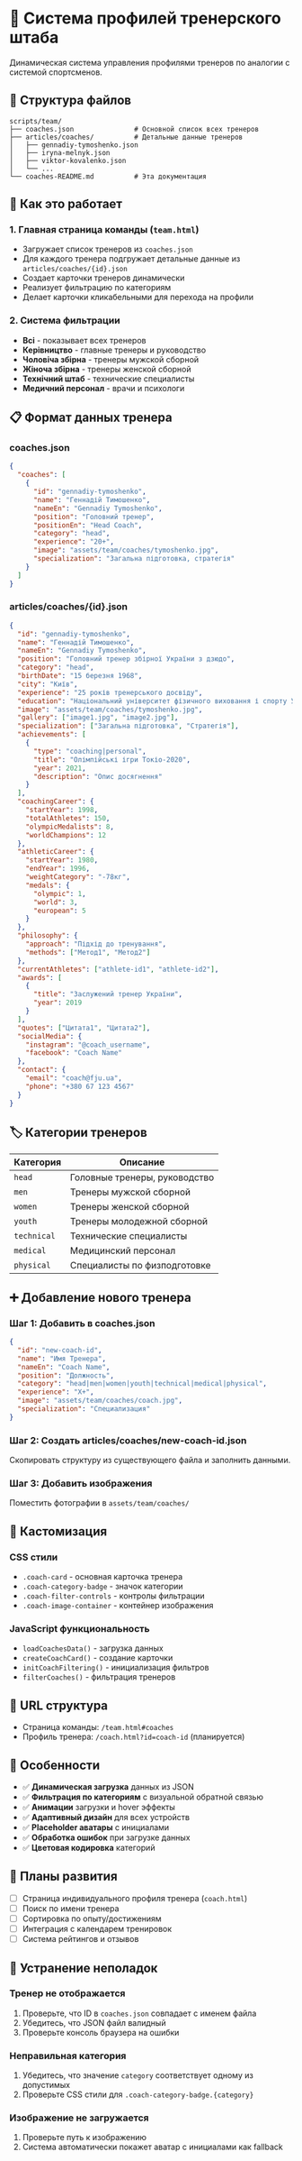 # 🥋 Система профилей тренерского штаба

Динамическая система управления профилями тренеров по аналогии с системой спортсменов.

## 📁 Структура файлов

```
scripts/team/
├── coaches.json               # Основной список всех тренеров
├── articles/coaches/          # Детальные данные тренеров  
│   ├── gennadiy-tymoshenko.json
│   ├── iryna-melnyk.json
│   ├── viktor-kovalenko.json
│   └── ...
└── coaches-README.md          # Эта документация
```

## 🔧 Как это работает

### 1. Главная страница команды (`team.html`)
- Загружает список тренеров из `coaches.json`
- Для каждого тренера подгружает детальные данные из `articles/coaches/{id}.json`
- Создает карточки тренеров динамически
- Реализует фильтрацию по категориям
- Делает карточки кликабельными для перехода на профили

### 2. Система фильтрации
- **Всі** - показывает всех тренеров
- **Керівництво** - главные тренеры и руководство
- **Чоловіча збірна** - тренеры мужской сборной
- **Жіноча збірна** - тренеры женской сборной  
- **Технічний штаб** - технические специалисты
- **Медичний персонал** - врачи и психологи

## 📋 Формат данных тренера

### coaches.json
```json
{
  "coaches": [
    {
      "id": "gennadiy-tymoshenko",
      "name": "Геннадій Тимошенко",
      "nameEn": "Gennadiy Tymoshenko",
      "position": "Головний тренер",
      "positionEn": "Head Coach",
      "category": "head",
      "experience": "20+",
      "image": "assets/team/coaches/tymoshenko.jpg",
      "specialization": "Загальна підготовка, стратегія"
    }
  ]
}
```

### articles/coaches/{id}.json
```json
{
  "id": "gennadiy-tymoshenko",
  "name": "Геннадій Тимошенко",
  "nameEn": "Gennadiy Tymoshenko",
  "position": "Головний тренер збірної України з дзюдо",
  "category": "head",
  "birthDate": "15 березня 1968",
  "city": "Київ",
  "experience": "25 років тренерського досвіду",
  "education": "Національний університет фізичного виховання і спорту України",
  "image": "assets/team/coaches/tymoshenko.jpg",
  "gallery": ["image1.jpg", "image2.jpg"],
  "specialization": ["Загальна підготовка", "Стратегія"],
  "achievements": [
    {
      "type": "coaching|personal",
      "title": "Олімпійські ігри Токіо-2020",
      "year": 2021,
      "description": "Опис досягнення"
    }
  ],
  "coachingCareer": {
    "startYear": 1998,
    "totalAthletes": 150,
    "olympicMedalists": 8,
    "worldChampions": 12
  },
  "athleticCareer": {
    "startYear": 1980,
    "endYear": 1996,
    "weightCategory": "-78кг",
    "medals": {
      "olympic": 1,
      "world": 3,
      "european": 5
    }
  },
  "philosophy": {
    "approach": "Підхід до тренування",
    "methods": ["Метод1", "Метод2"]
  },
  "currentAthletes": ["athlete-id1", "athlete-id2"],
  "awards": [
    {
      "title": "Заслужений тренер України",
      "year": 2019
    }
  ],
  "quotes": ["Цитата1", "Цитата2"],
  "socialMedia": {
    "instagram": "@coach_username",
    "facebook": "Coach Name"
  },
  "contact": {
    "email": "coach@fju.ua",
    "phone": "+380 67 123 4567"
  }
}
```

## 🏷️ Категории тренеров

| Категория | Описание |
|-----------|----------|
| `head` | Головные тренеры, руководство |
| `men` | Тренеры мужской сборной |
| `women` | Тренеры женской сборной |
| `youth` | Тренеры молодежной сборной |
| `technical` | Технические специалисты |
| `medical` | Медицинский персонал |
| `physical` | Специалисты по физподготовке |

## ➕ Добавление нового тренера

### Шаг 1: Добавить в coaches.json
```json
{
  "id": "new-coach-id",
  "name": "Имя Тренера",
  "nameEn": "Coach Name",
  "position": "Должность",
  "category": "head|men|women|youth|technical|medical|physical",
  "experience": "X+",
  "image": "assets/team/coaches/coach.jpg",
  "specialization": "Специализация"
}
```

### Шаг 2: Создать articles/coaches/new-coach-id.json
Скопировать структуру из существующего файла и заполнить данными.

### Шаг 3: Добавить изображения
Поместить фотографии в `assets/team/coaches/`

## 🎨 Кастомизация

### CSS стили
- `.coach-card` - основная карточка тренера
- `.coach-category-badge` - значок категории
- `.coach-filter-controls` - контролы фильтрации
- `.coach-image-container` - контейнер изображения

### JavaScript функциональность
- `loadCoachesData()` - загрузка данных
- `createCoachCard()` - создание карточки
- `initCoachFiltering()` - инициализация фильтров
- `filterCoaches()` - фильтрация тренеров

## 🔗 URL структура

- Страница команды: `/team.html#coaches`
- Профиль тренера: `/coach.html?id=coach-id` (планируется)

## 🚀 Особенности

- ✅ **Динамическая загрузка** данных из JSON
- ✅ **Фильтрация по категориям** с визуальной обратной связью
- ✅ **Анимации** загрузки и hover эффекты
- ✅ **Адаптивный дизайн** для всех устройств
- ✅ **Placeholder аватары** с инициалами
- ✅ **Обработка ошибок** при загрузке данных
- ✅ **Цветовая кодировка** категорий

## 🎯 Планы развития

- [ ] Страница индивидуального профиля тренера (`coach.html`)
- [ ] Поиск по имени тренера
- [ ] Сортировка по опыту/достижениям
- [ ] Интеграция с календарем тренировок
- [ ] Система рейтингов и отзывов

## 🐛 Устранение неполадок

### Тренер не отображается
1. Проверьте, что ID в `coaches.json` совпадает с именем файла
2. Убедитесь, что JSON файл валидный
3. Проверьте консоль браузера на ошибки

### Неправильная категория
1. Убедитесь, что значение `category` соответствует одному из допустимых
2. Проверьте CSS стили для `.coach-category-badge.{category}`

### Изображение не загружается
1. Проверьте путь к изображению
2. Система автоматически покажет аватар с инициалами как fallback 